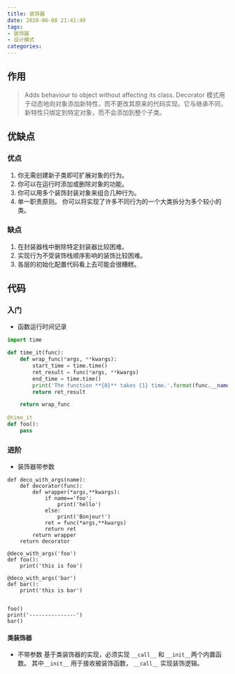 ```yaml
---
title: 装饰器
date: 2020-06-08 21:41:49
tags:
- 装饰器
- 设计模式
categories:
---
```

## 作用
> Adds behaviour to object without affecting its class.
Decorator 模式用于动态地向对象添加新特性，而不更改其原来的代码实现。它与继承不同，新特性只绑定到特定对象，而不会添加到整个子类。

## 优缺点
### 优点
1. 你无需创建新子类即可扩展对象的行为。
2. 你可以在运行时添加或删除对象的功能。
3. 你可以用多个装饰封装对象来组合几种行为。
4. 单一职责原则。 你可以将实现了许多不同行为的一个大类拆分为多个较小的类。
### 缺点
1. 在封装器栈中删除特定封装器比较困难。
2. 实现行为不受装饰栈顺序影响的装饰比较困难。
3. 各层的初始化配置代码看上去可能会很糟糕。

## 代码

### 入门
- 函数运行时间记录
```python
import time

def time_it(func):
    def wrap_func(*args, **kwargs):
        start_time = time.time()
        ret_result = func(*args, **kwargs)
        end_time = time.time()
        print('The function **{0}** takes {1} time.'.format(func.__name__, end_time - start_time))
        return ret_result

    return wrap_func
    
@time_it
def foo():
    pass
```

### 进阶

- 装饰器带参数
```plain
def deco_with_args(name):
    def decorator(func):
        def wrapper(*args,**kwargs):
            if name=='foo':
                print('hello')
            else:
                print('Bonjour!')
            ret = func(*args,**kwargs)
            return ret
        return wrapper
    return decorator

@deco_with_args('foo')
def foo():
    print('this is foo')

@deco_with_args('bar')
def bar():
    print('this is bar')


foo()
print('---------------')
bar()
```
#### 类装饰器
- 不带参数
基于类装饰器的实现，必须实现 `__call__` 和 `__init__`两个内置函数。 其中`__init__` 用于接收被装饰函数， `__call__` 实现装饰逻辑。

